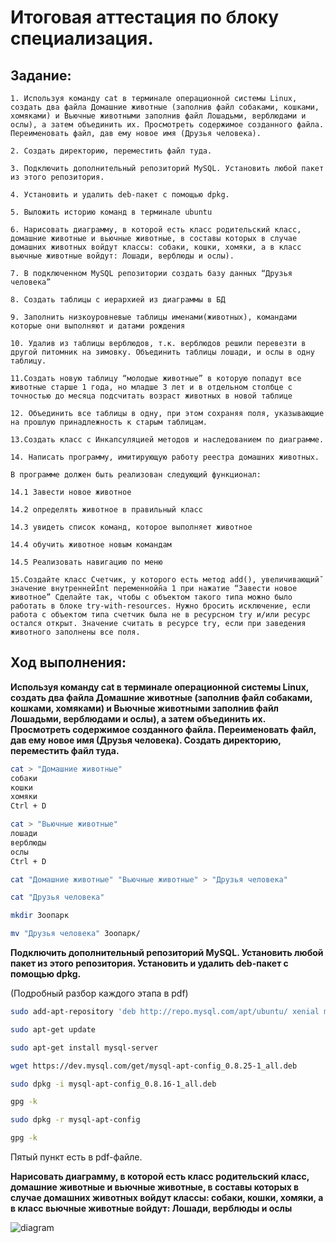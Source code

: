 # Итоговая аттестация по блоку специализация.

## Задание:

    1. Используя команду cat в терминале операционной системы Linux, создать два файла Домашние животные (заполнив файл собаками, кошками, хомяками) и Вьючные животными заполнив файл Лошадьми, верблюдами и ослы), а затем объединить их. Просмотреть содержимое созданного файла. Переименовать файл, дав ему новое имя (Друзья человека).
    
    2. Создать директорию, переместить файл туда.
    
    3. Подключить дополнительный репозиторий MySQL. Установить любой пакет из этого репозитория.
    
    4. Установить и удалить deb-пакет с помощью dpkg.
    
    5. Выложить историю команд в терминале ubuntu
    
    6. Нарисовать диаграмму, в которой есть класс родительский класс, домашние животные и вьючные животные, в составы которых в случае домашних животных войдут классы: собаки, кошки, хомяки, а в класс вьючные животные войдут: Лошади, верблюды и ослы).
    
    7. В подключенном MySQL репозитории создать базу данных “Друзья человека”
    
    8. Создать таблицы с иерархией из диаграммы в БД
    
    9. Заполнить низкоуровневые таблицы именами(животных), командами которые они выполняют и датами рождения
    
    10. Удалив из таблицы верблюдов, т.к. верблюдов решили перевезти в другой питомник на зимовку. Объединить таблицы лошади, и ослы в одну таблицу.
    
    11.Создать новую таблицу “молодые животные” в которую попадут все животные старше 1 года, но младше 3 лет и в отдельном столбце с точностью до месяца подсчитать возраст животных в новой таблице
    
    12. Объединить все таблицы в одну, при этом сохраняя поля, указывающие на прошлую принадлежность к старым таблицам.
    
    13.Создать класс с Инкапсуляцией методов и наследованием по диаграмме.
    
    14. Написать программу, имитирующую работу реестра домашних животных.
    
    В программе должен быть реализован следующий функционал:
    
    14.1 Завести новое животное
    
    14.2 определять животное в правильный класc
    
    14.3 увидеть список команд, которое выполняет животное
    
    14.4 обучить животное новым командам
    
    14.5 Реализовать навигацию по меню
    
    15.Создайте класс Счетчик, у которого есть метод add(), увеличивающий̆ значение внутренней̆int переменной̆на 1 при нажатие “Завести новое животное” Сделайте так, чтобы с объектом такого типа можно было работать в блоке try-with-resources. Нужно бросить исключение, если работа с объектом типа счетчик была не в ресурсном try и/или ресурс остался открыт. Значение считать в ресурсе try, если при заведения животного заполнены все поля.

## Ход выполнения:

**Используя команду cat в терминале операционной системы Linux, создать два файла Домашние животные (заполнив файл собаками, кошками, хомяками) и Вьючные животными заполнив файл Лошадьми, верблюдами и ослы), а затем объединить их. Просмотреть содержимое созданного файла. Переименовать файл, дав ему новое имя (Друзья человека).
Создать директорию, переместить файл туда.**

```sh
cat > "Домашние животные"
собаки
кошки
хомяки
Ctrl + D
```
```sh
cat > "Вьючные животные"
лошади
верблюды
ослы
Ctrl + D
```
```sh
cat "Домашние животные" "Вьючные животные" > "Друзья человека"
```
```sh
cat "Друзья человека"
```
```sh
mkdir Зоопарк
```
```sh
mv "Друзья человека" Зоопарк/
```
**Подключить дополнительный репозиторий MySQL. Установить любой пакет из этого репозитория. Установить и удалить deb-пакет с помощью dpkg.**

(Подробный разбор каждого этапа в pdf)

```sh
sudo add-apt-repository 'deb http://repo.mysql.com/apt/ubuntu/ xenial mysql-8.0'

sudo apt-get update

sudo apt-get install mysql-server
```

```sh
wget https://dev.mysql.com/get/mysql-apt-config_0.8.25-1_all.deb
```

```sh
sudo dpkg -i mysql-apt-config_0.8.16-1_all.deb
```

```sh
gpg -k

sudo dpkg -r mysql-apt-config

gpg -k
```
Пятый пункт есть в pdf-файле.

**Нарисовать диаграмму, в которой есть класс родительский класс, домашние животные и вьючные животные, в составы которых в случае домашних животных войдут классы: собаки, кошки, хомяки, а в класс вьючные животные войдут: Лошади, верблюды и ослы**

![diagram](https://www.plantuml.com/plantuml/proxy?cache=no&src=https://raw.githubusercontent.com/Kris465/FinalWork/main/diagram.puml)

